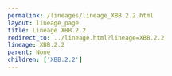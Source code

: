 ```yaml
---
permalink: /lineages/lineage_XBB.2.2.html
layout: lineage_page
title: Lineage XBB.2.2
redirect_to: ../lineage.html?lineage=XBB.2.2
lineage: XBB.2.2
parent: None
children: ['XBB.2.2']
---
```

